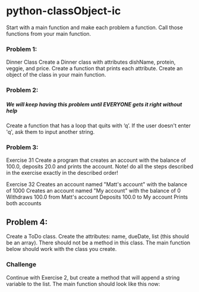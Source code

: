 # python-classObject-ic

Start with a main function and make each problem a function. Call those functions from your main function.

### Problem 1:
Dinner Class
Create a Dinner class with attributes dishName, protein, veggie, and price. Create a function that prints each attribute. Create an object of the class in your main function.

### Problem 2:
##### We will keep having this problem until EVERYONE gets it right without help
Create a function that has a loop that quits with ‘q’. If the user doesn't enter 'q', ask them to input another string.

### Problem 3:
Exercise 31
Create a program that creates an account with the balance of 100.0, deposits 20.0 and prints the account. Note! do all the steps described in the exercise exactly in the described order!

Exercise 32
Creates an account named "Matt's account" with the balance of 1000
Creates an account named "My account" with the balance of 0
Withdraws 100.0 from Matt's account
Deposits 100.0 to My account
Prints both accounts


## Problem 4:
Create a ToDo class. Create the attributes: name, dueDate, list (this should be an array). There should not be a method in this class. The main function below should work with the class you create.

### Challenge
Continue with Exercise 2, but create a method that will append a string variable to the list. The main function should look like this now:
